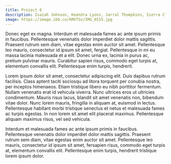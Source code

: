 ```yaml
---
title: Project 6
description: Isaiah Johnson, Keondra Lyons, Jarral Thompkins, Sierra Cleveland, Justin Jackson
image: https://image.ibb.co/kMXTSv/IMG_6515.jpg
---
```


<p>Donec eget ex magna. Interdum et malesuada fames ac ante ipsum primis in faucibus. Pellentesque venenatis dolor imperdiet
dolor mattis sagittis. Praesent rutrum sem diam, vitae egestas enim auctor sit amet. Pellentesque leo mauris, consectetur id
ipsum sit amet, fergiat. Pellentesque in mi eu massa lacinia malesuada et a elit. Donec urna ex, lacinia in purus ac, pretium
pulvinar mauris. Curabitur sapien risus, commodo eget turpis at, elementum convallis elit. Pellentesque enim turpis,
hendrerit.</p>
<p>Lorem ipsum dolor sit amet, consectetur adipiscing elit. Duis dapibus rutrum facilisis. Class aptent taciti sociosqu ad
litora torquent per conubia nostra, per inceptos himenaeos. Etiam tristique libero eu nibh porttitor fermentum. Nullam
venenatis erat id vehicula viverra. Nunc ultrices eros ut ultricies condimentum. Mauris risus lacus, blandit sit amet
venenatis non, bibendum vitae dolor. Nunc lorem mauris, fringilla in aliquam at, euismod in lectus. Pellentesque habitant
morbi tristique senectus et netus et malesuada fames ac turpis egestas. In non lorem sit amet elit placerat maximus.
Pellentesque aliquam maximus risus, vel sed vehicula.</p>
<p>Interdum et malesuada fames ac ante ipsum primis in faucibus. Pellentesque venenatis dolor imperdiet dolor mattis sagittis.
Praesent rutrum sem diam, vitae egestas enim auctor sit amet. Pellentesque leo mauris, consectetur id ipsum sit amet,
fersapien risus, commodo eget turpis at, elementum convallis elit. Pellentesque enim turpis, hendrerit tristique lorem ipsum
dolor.</p>
